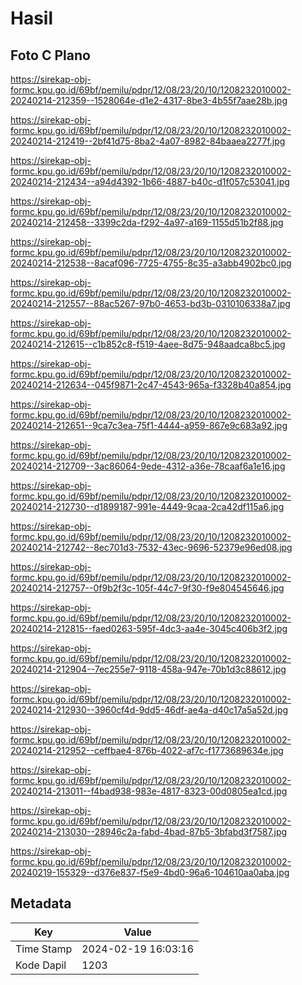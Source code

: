 # Hasil

## Foto C Plano

https://sirekap-obj-formc.kpu.go.id/69bf/pemilu/pdpr/12/08/23/20/10/1208232010002-20240214-212359--1528064e-d1e2-4317-8be3-4b55f7aae28b.jpg

https://sirekap-obj-formc.kpu.go.id/69bf/pemilu/pdpr/12/08/23/20/10/1208232010002-20240214-212419--2bf41d75-8ba2-4a07-8982-84baaea2277f.jpg

https://sirekap-obj-formc.kpu.go.id/69bf/pemilu/pdpr/12/08/23/20/10/1208232010002-20240214-212434--a94d4392-1b66-4887-b40c-d1f057c53041.jpg

https://sirekap-obj-formc.kpu.go.id/69bf/pemilu/pdpr/12/08/23/20/10/1208232010002-20240214-212458--3399c2da-f292-4a97-a169-1155d51b2f88.jpg

https://sirekap-obj-formc.kpu.go.id/69bf/pemilu/pdpr/12/08/23/20/10/1208232010002-20240214-212538--8acaf096-7725-4755-8c35-a3abb4902bc0.jpg

https://sirekap-obj-formc.kpu.go.id/69bf/pemilu/pdpr/12/08/23/20/10/1208232010002-20240214-212557--88ac5267-97b0-4653-bd3b-0310106338a7.jpg

https://sirekap-obj-formc.kpu.go.id/69bf/pemilu/pdpr/12/08/23/20/10/1208232010002-20240214-212615--c1b852c8-f519-4aee-8d75-948aadca8bc5.jpg

https://sirekap-obj-formc.kpu.go.id/69bf/pemilu/pdpr/12/08/23/20/10/1208232010002-20240214-212634--045f9871-2c47-4543-965a-f3328b40a854.jpg

https://sirekap-obj-formc.kpu.go.id/69bf/pemilu/pdpr/12/08/23/20/10/1208232010002-20240214-212651--9ca7c3ea-75f1-4444-a959-867e9c683a92.jpg

https://sirekap-obj-formc.kpu.go.id/69bf/pemilu/pdpr/12/08/23/20/10/1208232010002-20240214-212709--3ac86064-9ede-4312-a36e-78caaf6a1e16.jpg

https://sirekap-obj-formc.kpu.go.id/69bf/pemilu/pdpr/12/08/23/20/10/1208232010002-20240214-212730--d1899187-991e-4449-9caa-2ca42df115a6.jpg

https://sirekap-obj-formc.kpu.go.id/69bf/pemilu/pdpr/12/08/23/20/10/1208232010002-20240214-212742--8ec701d3-7532-43ec-9696-52379e96ed08.jpg

https://sirekap-obj-formc.kpu.go.id/69bf/pemilu/pdpr/12/08/23/20/10/1208232010002-20240214-212757--0f9b2f3c-105f-44c7-9f30-f9e804545646.jpg

https://sirekap-obj-formc.kpu.go.id/69bf/pemilu/pdpr/12/08/23/20/10/1208232010002-20240214-212815--faed0263-595f-4dc3-aa4e-3045c406b3f2.jpg

https://sirekap-obj-formc.kpu.go.id/69bf/pemilu/pdpr/12/08/23/20/10/1208232010002-20240214-212904--7ec255e7-9118-458a-947e-70b1d3c88612.jpg

https://sirekap-obj-formc.kpu.go.id/69bf/pemilu/pdpr/12/08/23/20/10/1208232010002-20240214-212930--3960cf4d-9dd5-46df-ae4a-d40c17a5a52d.jpg

https://sirekap-obj-formc.kpu.go.id/69bf/pemilu/pdpr/12/08/23/20/10/1208232010002-20240214-212952--ceffbae4-876b-4022-af7c-f1773689634e.jpg

https://sirekap-obj-formc.kpu.go.id/69bf/pemilu/pdpr/12/08/23/20/10/1208232010002-20240214-213011--f4bad938-983e-4817-8323-00d0805ea1cd.jpg

https://sirekap-obj-formc.kpu.go.id/69bf/pemilu/pdpr/12/08/23/20/10/1208232010002-20240214-213030--28946c2a-fabd-4bad-87b5-3bfabd3f7587.jpg

https://sirekap-obj-formc.kpu.go.id/69bf/pemilu/pdpr/12/08/23/20/10/1208232010002-20240219-155329--d376e837-f5e9-4bd0-96a6-104610aa0aba.jpg


## Metadata

| Key        | Value               |
| ---------- | ------------------- |
| Time Stamp | 2024-02-19 16:03:16 |
| Kode Dapil | 1203                |



